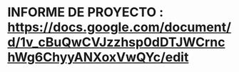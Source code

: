 # INFORME DE PROYECTO : https://docs.google.com/document/d/1v_cBuQwCVJzzhsp0dDTJWCrnchWg6ChyyANXoxVwQYc/edit
